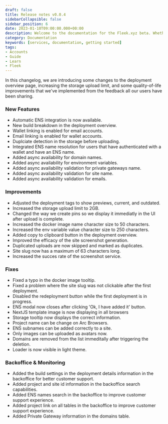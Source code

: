 ```yaml
---
draft: false
title: Release notes v0.0.4
sidebarCollapsible: false
sidebar_position: 6
date: 2023-01-10T09:00:00.000+00:00
description: Welcome to the documentation for the Fleek.xyz beta. Whether you are an expert or an absolute beginner, you'll find your answers here.
category: Documentation
keywords: [services, documentation, getting started]
tags:
- Accounts
- Guide
- Learn
- Fleek
---
```


In this changelog, we are introducing some changes to the deployment overview page, increasing the storage upload limit, and some quality-of-life improvements that we've implemented from the feedback all our users have been sharing.

### New Features

- Automatic ENS integration is now available.
- New build breakdown in the deployment overview.
- Wallet linking is enabled for email accounts.
- Email linking is enabled for wallet accounts.
- Duplciate detection in the storage before uploading.
- Integrated ENS name resolution for users that have authenticated with a wallet and have an ENS name.
- Added async availability for domain names.
- Added async availability for environment variables.
- Added async availability validation for private gateways name.
- Added async availability validation for site name.
- Added async availability validation for emails.


### Improvements

- Adjusted the deployment tags to show previews, current, and outdated.
- Increased the storage upload limit to 2GB.
- Changed the way we create pins so we display it immediatly in the UI after upload is complete.
- Increased the docker image name character size to 50 characters.
- Increased the env variable value character size to 250 characters.
- Added copy to clipboard button in the deployment overview.
- Improved the efficacy of the site screenshot generation.
- Duplicated uploads are now skipped and marked as duplicates.
- Site slug now has a maximum of 63 characters long.
- Increased the succes rate of the screenshot service.

### Fixes

- Fixed a typo in the docker image tooltip.
- Fixed a problem where the site slug was not clickable after the first deployment.
- Disabled the redeployment button while the first deployment is in progress.
- ENS modal now closes after clicking 'Ok, I have added it' button.
- NextJS template image is now displaying in all browsers
- Storage tooltip now displays the correct information.
- Project name can be change on Arc Browsers.
- ENS subnames can be added correctly to a site.
- Only images can be uploaded as avatars now.
- Domains are removed from the list immeditally after triggering the deletion.
- Loader is now visible in light theme.

### Backoffice & Monitoring

- Added the build settings in the deployment details information in the backoffice for better customer support.
- Added project and site id information in the backoffice search capabilities.
- Added ENS names search in the backoffice to improve customer support experience.
- Added project link on all tables in the backoffice to improve customer support experience.
- Added Private Gateway information in the domains table.
